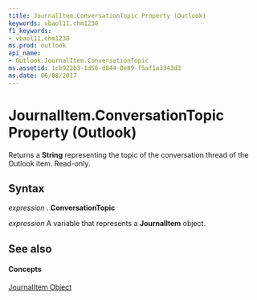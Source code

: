 ```yaml
---
title: JournalItem.ConversationTopic Property (Outlook)
keywords: vbaol11.chm1238
f1_keywords:
- vbaol11.chm1238
ms.prod: outlook
api_name:
- Outlook.JournalItem.ConversationTopic
ms.assetid: 1cb922b3-1d56-d844-8e89-f5af1a3343d3
ms.date: 06/08/2017
---
```



# JournalItem.ConversationTopic Property (Outlook)

Returns a  **String** representing the topic of the conversation thread of the Outlook item. Read-only.


## Syntax

 _expression_ . **ConversationTopic**

 _expression_ A variable that represents a **JournalItem** object.


## See also


#### Concepts


[JournalItem Object](journalitem-object-outlook.md)

